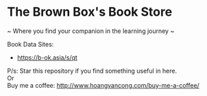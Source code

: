 # The Brown Box's Book Store
~ Where you find your companion in the learning journey ~

Book Data Sites:
- https://b-ok.asia/s/qt

P/s: Star this repository if you find something useful in here. <br/>
Or <br/>
Buy me a coffee: http://www.hoangvancong.com/buy-me-a-coffee/ <br/>
